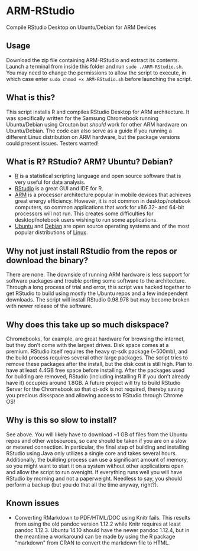 ARM-RStudio
===========
Compile RStudio Desktop on Ubuntu/Debian for ARM Devices

Usage
-------
Download the zip file containing ARM-RStudio and extract its contents. Launch a terminal from inside this folder and run `sudo ./ARM-RStudio.sh`. You may need to change the permissions to allow the script to execute, in which case enter `sudo chmod +x ARM-RStudio.sh` before launching the script.


  What is this?
-----------------
This script installs R and compiles RStudio Desktop for ARM architecture. It was specifically written for the Samsung Chromebook running Ubuntu/Debian using Crouton but <i>should</i> work for other ARM hardware on Ubuntu/Debian. The code can also serve as a guide if you running a different Linux distribution on ARM hardware, but the package versions could present issues. Testers wanted!

What is R? RStudio? ARM? Ubuntu? Debian?
-----------------------------------------------------------------------------------------------------
* [R](http://cran.r-project.org/) is a statistical scripting language and open source software that is very useful for data analysis.
* [RStudio](http://www.rstudio.com/) is a great GUI and IDE for R.
* [ARM](https://en.wikipedia.org/wiki/ARM_architecture) is a processor architecture popular in mobile devices that achieves great energy efficiency. However, it is not common in desktop/notebook computers, so common applications that work for x86 32- and 64-bit processors will not run. This creates some difficulties for desktop/notebook users wishing to run some applications.
* [Ubuntu](https://en.wikipedia.org/wiki/Ubuntu_(operating_system)) and [Debian](http://en.wikipedia.org/wiki/Debian) are open source operating systems and of the most popular distributions of [Linux](https://en.wikipedia.org/wiki/Linux).

Why not just install RStudio from the repos or download the binary?
-------------------------------------
There are none. The downside of running ARM hardware is less support for software packages and trouble porting some software to the architecture. Through a long process of trial and error, this script was hacked together to get RStudio to build using mostly the Ubuntu repos and a few independent downloads. The script will install RStudio 0.98.978 but may become broken with newer release of the software.

Why does this take up so much diskspace?
------------------------------------------
Chromebooks, for example, are great hardware for browsing the internet, but they don't come with the largest drives. Disk space comes at a premium. RStudio itself requires the heavy qt-sdk package (~500mb), and the build process requires several other large packages. The script tries to remove these packages after the install, but the disk cost is still high. Plan to have at least 4.4GB free space before installing. After the packages used for building are removed, RStudio (including installing R if you don't already have it) occupies around 1.8GB. A future project will try to build RStudio Server for the Chromebook so that qt-sdk is not required, thereby saving you precious diskspace and allowing access to RStudio through Chrome OS!

Why is this so slow to install?
--------------------------------
See above. You will likely have to download ~1 GB of files from the Ubuntu repos and other websources, so care should be taken if you are on a slow or metered connection. In particular, the final step of building and installing RStudio using Java only utilizes a single core and takes several hours. Additionally, the building process can use a significant amount of memory, so you might want to start it on a system without other applications open and allow the script to run ovenight. If everything runs well you will have RStudio by morning and not a paperweight. Needless to say, you should perform a backup (but you do that all the time anyway, right?).

Known issues
------------------
* Converting RMarkdown to PDF/HTML/DOC using Knitr fails. This results from using the old pandoc version 1.12.2 while Knitr requires at least pandoc 1.12.3. Ubuntu 14.10 should have the newer pandoc 1.12.4, but in the meantime a workaround can be made by using the R package "markdown" from CRAN to convert the markdown file to HTML.
